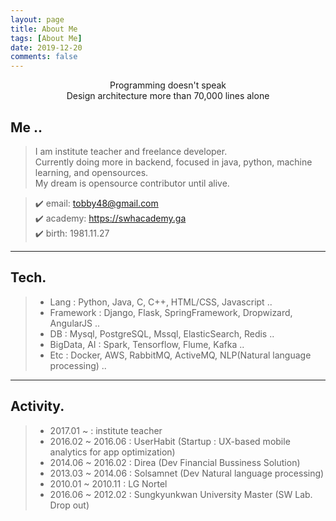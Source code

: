 ```yaml
---
layout: page
title: About Me
tags: [About Me]
date: 2019-12-20
comments: false
---
```

    
<center>Programming doesn't speak<br/>Design architecture more than 70,000 lines alone</center>

## Me ..

> I am institute teacher and freelance developer. <br/>
> Currently doing more in backend, focused in java, python, machine learning, and opensources.<br/>
> My dream is opensource contributor until alive.<br/>


> ✔️ email: tobby48@gmail.com <br/>
> ✔️ academy: https://swhacademy.ga <br/>
> ✔️ birth: 1981.11.27

- - -


## Tech.

> - Lang : Python, Java, C, C++, HTML/CSS, Javascript ..
> - Framework : Django, Flask, SpringFramework, Dropwizard, AngularJS ..
> - DB : Mysql, PostgreSQL, Mssql, ElasticSearch, Redis ..
> - BigData, AI : Spark, Tensorflow, Flume, Kafka ..
> - Etc : Docker, AWS, RabbitMQ, ActiveMQ, NLP(Natural language processing) ..

---

## Activity.

> - 2017.01 ~ : institute teacher
> - 2016.02 ~ 2016.06 : UserHabit (Startup : UX-based mobile analytics for app optimization)
> - 2014.06 ~ 2016.02 : Direa (Dev Financial Bussiness Solution)
> - 2013.03 ~ 2014.06 : Solsamnet (Dev Natural language processing)
> - 2010.01 ~ 2010.11 : LG Nortel
> - 2016.06 ~ 2012.02 : Sungkyunkwan University Master (SW Lab. Drop out)

